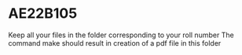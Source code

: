 # AE22B105
Keep all your files in the folder corresponding to your roll number
The command make should result in creation of a pdf file in this folder